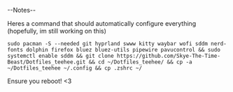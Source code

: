 --Notes--

Heres a command that should automatically configure everything (hopefully, im still working on this)

``` sudo pacman -S --needed git hyprland swww kitty waybar wofi sddm nerd-fonts dolphin firefox bluez bluez-utils pipewire pavucontrol && sudo systemctl enable sddm && git clone https://github.com/Skye-The-Time-Beast/Dotfiles_teehee.git && cd ~/Dotfiles_teehee/ && cp -a ~/Dotfiles_teehee ~/.config && cp .zshrc ~/  ```

Ensure you reboot! <3

